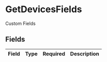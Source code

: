 # GetDevicesFields

Custom Fields


## Fields

| Field       | Type        | Required    | Description |
| ----------- | ----------- | ----------- | ----------- |